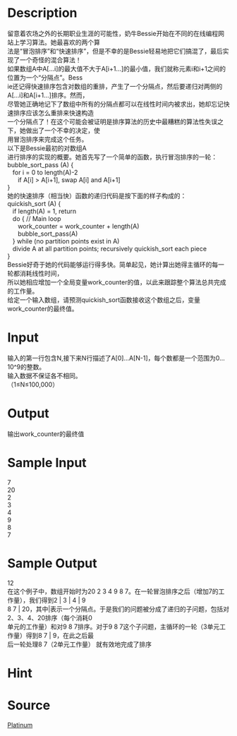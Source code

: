 
# Description

<div class="content"><div>留意着农场之外的长期职业生涯的可能性，奶牛Bessie开始在不同的在线编程网站上学习算法。她最喜欢的两个算</div>
<div>法是“冒泡排序”和“快速排序”，但是不幸的是Bessie轻易地把它们搞混了，最后实现了一个奇怪的混合算法！</div>
<div></div>
<div>如果数组A中A[...i]的最大值不大于A[i+1…]的最小值，我们就称元素i和i+1之间的位置为一个“分隔点”。Bess</div>
<div>ie还记得快速排序包含对数组的重排，产生了一个分隔点，然后要递归对两侧的A[...i]和A[i+1…]排序。然而，</div>
<div>尽管她正确地记下了数组中所有的分隔点都可以在线性时间内被求出，她却忘记快速排序应该怎么重排来快速构造</div>
<div>一个分隔点了！在这个可能会被证明是排序算法的历史中最糟糕的算法性失误之下，她做出了一个不幸的决定，使</div>
<div>用冒泡排序来完成这个任务。</div>
<div></div>
<div>以下是Bessie最初的对数组A</div>
<div></div>
<div>进行排序的实现的概要。她首先写了一个简单的函数，执行冒泡排序的一轮：</div>
<div></div>
<div>bubble_sort_pass (A) {</div>
<div>   for i = 0 to length(A)-2</div>
<div>      if A[i] &gt; A[i+1], swap A[i] and A[i+1]</div>
<div>}</div>
<div></div>
<div>她的快速排序（相当快）函数的递归代码是按下面的样子构成的：</div>
<div></div>
<div>quickish_sort (A) {</div>
<div>   if length(A) = 1, return</div>
<div>   do { // Main loop</div>
<div>      work_counter = work_counter + length(A)</div>
<div>      bubble_sort_pass(A)</div>
<div>   } while (no partition points exist in A) </div>
<div>   divide A at all partition points; recursively quickish_sort each piece</div>
<div>}</div>
<div></div>
<div>Bessie好奇于她的代码能够运行得多快。简单起见，她计算出她得主循环的每一轮都消耗线性时间，</div>
<div>所以她相应增加一个全局变量work_counter的值，以此来跟踪整个算法总共完成的工作量。</div>
<div></div>
<div>给定一个输入数组，请预测quickish_sort函数接收这个数组之后，变量work_counter的最终值。</div>
<div></div></div>

# Input

<div class="content"><div>输入的第一行包含N,接下来N行描述了A[0]…A[N-1]，每个数都是一个范围为0…10^9的整数。</div>
<div>输入数据不保证各不相同。</div>
<div>（1≤N≤100,000）</div>
<div></div></div>

# Output

<div class="content"><div>输出work_counter的最终值</div>
<div></div></div>

# Sample Input

<div class="content"><span class="sampledata">7<br/>
20<br/>
2<br/>
3<br/>
4<br/>
9<br/>
8<br/>
7</span></div>

# Sample Output

<div class="content"><span class="sampledata">12<br/>
在这个例子中，数组开始时为20 2 3 4 9 8 7。在一轮冒泡排序之后（增加7的工作量），我们得到2 | 3 | 4 | 9<br/>
 8 7 | 20，其中|表示一个分隔点。于是我们的问题被分成了递归的子问题，包括对2、3、4、20排序（每个消耗0<br/>
单元的工作量）和对9 8 7排序。对于9 8 7这个子问题，主循环的一轮（3单元工作量）得到8 7 | 9，在此之后最<br/>
后一轮处理8 7（2单元工作量） 就有效地完成了排序</span></div>

# Hint

<div class="content"><p></p></div>

# Source

<div class="content"><p><a href="problemset.php?search=Platinum">Platinum</a></p></div>

